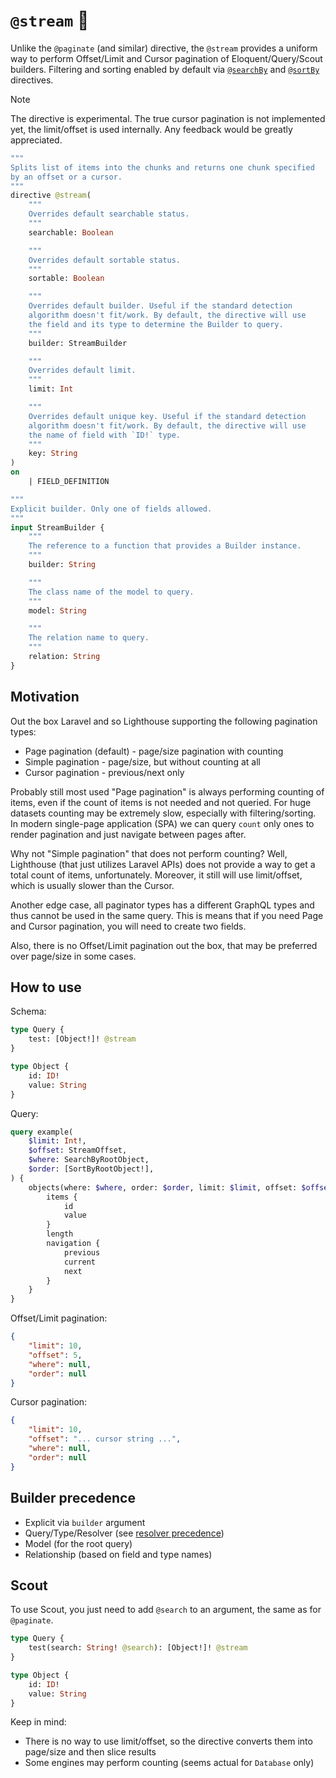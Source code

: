 # `@stream` 🧪

Unlike the `@paginate` (and similar) directive, the `@stream` provides a uniform way to perform Offset/Limit and Cursor pagination of Eloquent/Query/Scout builders. Filtering and sorting enabled by default via [`@searchBy`][pkg:graphql#@searchBy] and [`@sortBy`][pkg:graphql#@sortBy] directives.

> [!NOTE]
>
> The directive is experimental. The true cursor pagination is not implemented yet, the limit/offset is used internally. Any feedback would be greatly appreciated.

[include:graphql-directive]: @stream
[//]: # (start: c6aae43244e8267f05923095595267c57bd8ff8b55fd9ff5cf802851fbf5c3de)
[//]: # (warning: Generated automatically. Do not edit.)

```graphql
"""
Splits list of items into the chunks and returns one chunk specified
by an offset or a cursor.
"""
directive @stream(
    """
    Overrides default searchable status.
    """
    searchable: Boolean

    """
    Overrides default sortable status.
    """
    sortable: Boolean

    """
    Overrides default builder. Useful if the standard detection
    algorithm doesn't fit/work. By default, the directive will use
    the field and its type to determine the Builder to query.
    """
    builder: StreamBuilder

    """
    Overrides default limit.
    """
    limit: Int

    """
    Overrides default unique key. Useful if the standard detection
    algorithm doesn't fit/work. By default, the directive will use
    the name of field with `ID!` type.
    """
    key: String
)
on
    | FIELD_DEFINITION

"""
Explicit builder. Only one of fields allowed.
"""
input StreamBuilder {
    """
    The reference to a function that provides a Builder instance.
    """
    builder: String

    """
    The class name of the model to query.
    """
    model: String

    """
    The relation name to query.
    """
    relation: String
}
```

[//]: # (end: c6aae43244e8267f05923095595267c57bd8ff8b55fd9ff5cf802851fbf5c3de)

## Motivation

Out the box Laravel and so Lighthouse supporting the following pagination types:

* Page pagination (default) - page/size pagination with counting
* Simple pagination - page/size, but without counting at all
* Cursor pagination - previous/next only

Probably still most used "Page pagination" is always performing counting of items, even if the count of items is not needed and not queried. For huge datasets counting may be extremely slow, especially with filtering/sorting. In modern single-page application (SPA) we can query `count` only ones to render pagination and just navigate between pages after.

Why not "Simple pagination" that does not perform counting? Well, Lighthouse (that just utilizes Laravel APIs) does not provide a way to get a total count of items, unfortunately. Moreover, it still will use limit/offset, which is usually slower than the Cursor.

Another edge case, all paginator types has a different GraphQL types and thus cannot be used in the same query. This is means that if you need Page and Cursor pagination, you will need to create two fields.

Also, there is no Offset/Limit pagination out the box, that may be preferred over page/size in some cases.

## How to use

Schema:

```graphql
type Query {
    test: [Object!]! @stream
}

type Object {
    id: ID!
    value: String
}
```

Query:

```graphql
query example(
    $limit: Int!,
    $offset: StreamOffset,
    $where: SearchByRootObject,
    $order: [SortByRootObject!],
) {
    objects(where: $where, order: $order, limit: $limit, offset: $offset) {
        items {
            id
            value
        }
        length
        navigation {
            previous
            current
            next
        }
    }
}
```

Offset/Limit pagination:

```json
{
    "limit": 10,
    "offset": 5,
    "where": null,
    "order": null
}
```

Cursor pagination:

```json
{
    "limit": 10,
    "offset": "... cursor string ...",
    "where": null,
    "order": null
}
```

## Builder precedence

* Explicit via `builder` argument
* Query/Type/Resolver (see [resolver precedence](https://lighthouse-php.com/master/the-basics/fields.html#resolver-precedence))
* Model (for the root query)
* Relationship (based on field and type names)

## Scout

To use Scout, you just need to add `@search` to an argument, the same as for `@paginate`.

```graphql
type Query {
    test(search: String! @search): [Object!]! @stream
}

type Object {
    id: ID!
    value: String
}
```

Keep in mind:

* There is no way to use limit/offset, so the directive converts them into page/size and then slice results
* Some engines may perform counting (seems actual for `Database` only)

[include:file]: ../../../../docs/Shared/Links.md
[//]: # (start: a1d73b35e4ad53ef7c5e723c17abd87804cf0221167e796513476212788cd826)
[//]: # (warning: Generated automatically. Do not edit.)

[pkg:graphql#@searchBy]: https://github.com/LastDragon-ru/lara-asp/tree/main/packages/graphql/docs/Directives/@searchBy.md

[pkg:graphql#@sortBy]: https://github.com/LastDragon-ru/lara-asp/tree/main/packages/graphql/docs/Directives/@sortBy.md

[//]: # (end: a1d73b35e4ad53ef7c5e723c17abd87804cf0221167e796513476212788cd826)
